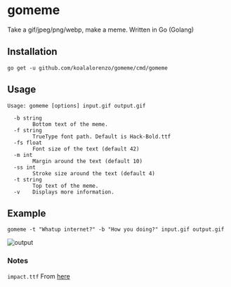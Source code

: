 # gomeme

Take a gif/jpeg/png/webp, make a meme. Written in Go (Golang)

## Installation

```
go get -u github.com/koalalorenzo/gomeme/cmd/gomeme
```

## Usage

```shell
Usage: gomeme [options] input.gif output.gif

  -b string
        Bottom text of the meme.
  -f string
        TrueType font path. Default is Hack-Bold.ttf
  -fs float
        Font size of the text (default 42)
  -m int
        Margin around the text (default 10)
  -ss int
        Stroke size around the text (default 4)
  -t string
        Top text of the meme.
  -v    Displays more information.
```


## Example

```shell
gomeme -t "Whatup internet?" -b "How you doing?" input.gif output.gif
```

![output](https://cloud.githubusercontent.com/assets/12866/20652316/e2555930-b4ab-11e6-9148-84e6bf0fc9d9.gif)

### Notes

`impact.ttf` From [here](https://github.com/neversmoke/lego/blob/817dce62321007d956c8e5823f09cfe7fab8b9ca/Lego/SiteBundle/Resources/public/css/inpact.ttf)
